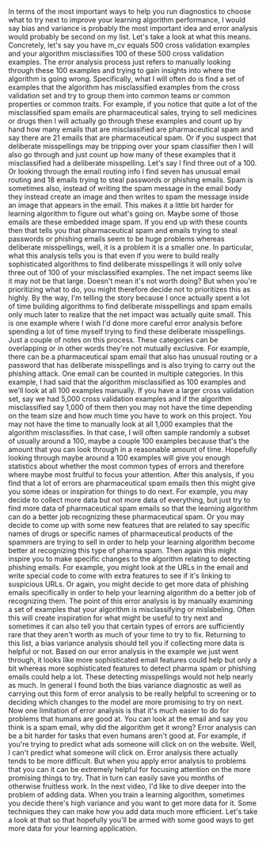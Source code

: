 In terms of the most important ways to help you run diagnostics to choose what to try next to improve your learning algorithm performance, I would say bias and variance is probably the most important idea and error analysis would probably be second on my list. Let's take a look at what this means. Concretely, let's say you have m_cv equals 500 cross validation examples and your algorithm misclassifies 100 of these 500 cross validation examples. The error analysis process just refers to manually looking through these 100 examples and trying to gain insights into where the algorithm is going wrong. Specifically, what I will often do is find a set of examples that the algorithm has misclassified examples from the cross validation set and try to group them into common teams or common properties or common traits. For example, if you notice that quite a lot of the misclassified spam emails are pharmaceutical sales, trying to sell medicines or drugs then I will actually go through these examples and count up by hand how many emails that are misclassified are pharmaceutical spam and say there are 21 emails that are pharmaceutical spam. Or if you suspect that deliberate misspellings may be tripping over your spam classifier then I will also go through and just count up how many of these examples that it misclassified had a deliberate misspelling. Let's say I find three out of a 100. Or looking through the email routing info I find seven has unusual email routing and 18 emails trying to steal passwords or phishing emails. Spam is sometimes also, instead of writing the spam message in the email body they instead create an image and then writes to spam the message inside an image that appears in the email. This makes it a little bit harder for learning algorithm to figure out what's going on. Maybe some of those emails are these embedded image spam. If you end up with these counts then that tells you that pharmaceutical spam and emails trying to steal passwords or phishing emails seem to be huge problems whereas deliberate misspellings, well, it is a problem it is a smaller one. In particular, what this analysis tells you is that even if you were to build really sophisticated algorithms to find deliberate misspellings it will only solve three out of 100 of your misclassified examples. The net impact seems like it may not be that large. Doesn't mean it's not worth doing? But when you're prioritizing what to do, you might therefore decide not to prioritizes this as highly. By the way, I'm telling the story because I once actually spent a lot of time building algorithms to find deliberate misspellings and spam emails only much later to realize that the net impact was actually quite small. This is one example where I wish I'd done more careful error analysis before spending a lot of time myself trying to find these deliberate misspellings. Just a couple of notes on this process. These categories can be overlapping or in other words they're not mutually exclusive. For example, there can be a pharmaceutical spam email that also has unusual routing or a password that has deliberate misspellings and is also trying to carry out the phishing attack. One email can be counted in multiple categories. In this example, I had said that the algorithm misclassified as 100 examples and we'll look at all 100 examples manually. If you have a larger cross validation set, say we had 5,000 cross validation examples and if the algorithm misclassified say 1,000 of them then you may not have the time depending on the team size and how much time you have to work on this project. You may not have the time to manually look at all 1,000 examples that the algorithm misclassifies. In that case, I will often sample randomly a subset of usually around a 100, maybe a couple 100 examples because that's the amount that you can look through in a reasonable amount of time. Hopefully looking through maybe around a 100 examples will give you enough statistics about whether the most common types of errors and therefore where maybe most fruitful to focus your attention. After this analysis, if you find that a lot of errors are pharmaceutical spam emails then this might give you some ideas or inspiration for things to do next. For example, you may decide to collect more data but not more data of everything, but just try to find more data of pharmaceutical spam emails so that the learning algorithm can do a better job recognizing these pharmaceutical spam. Or you may decide to come up with some new features that are related to say specific names of drugs or specific names of pharmaceutical products of the spammers are trying to sell in order to help your learning algorithm become better at recognizing this type of pharma spam. Then again this might inspire you to make specific changes to the algorithm relating to detecting phishing emails. For example, you might look at the URLs in the email and write special code to come with extra features to see if it's linking to suspicious URLs. Or again, you might decide to get more data of phishing emails specifically in order to help your learning algorithm do a better job of recognizing them. The point of this error analysis is by manually examining a set of examples that your algorithm is misclassifying or mislabeling. Often this will create inspiration for what might be useful to try next and sometimes it can also tell you that certain types of errors are sufficiently rare that they aren't worth as much of your time to try to fix. Returning to this list, a bias variance analysis should tell you if collecting more data is helpful or not. Based on our error analysis in the example we just went through, it looks like more sophisticated email features could help but only a bit whereas more sophisticated features to detect pharma spam or phishing emails could help a lot. These detecting misspellings would not help nearly as much. In general I found both the bias variance diagnostic as well as carrying out this form of error analysis to be really helpful to screening or to deciding which changes to the model are more promising to try on next. Now one limitation of error analysis is that it's much easier to do for problems that humans are good at. You can look at the email and say you think is a spam email, why did the algorithm get it wrong? Error analysis can be a bit harder for tasks that even humans aren't good at. For example, if you're trying to predict what ads someone will click on on the website. Well, I can't predict what someone will click on. Error analysis there actually tends to be more difficult. But when you apply error analysis to problems that you can it can be extremely helpful for focusing attention on the more promising things to try. That in turn can easily save you months of otherwise fruitless work. In the next video, I'd like to dive deeper into the problem of adding data. When you train a learning algorithm, sometimes you decide there's high variance and you want to get more data for it. Some techniques they can make how you add data much more efficient. Let's take a look at that so that hopefully you'll be armed with some good ways to get more data for your learning application.